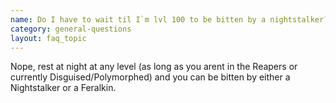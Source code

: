 ```yaml
---
name: Do I have to wait til I`m lvl 100 to be bitten by a nightstalker?
category: general-questions
layout: faq_topic
---
```

Nope, rest at night at any level (as long as you arent in the Reapers or currently Disguised/Polymorphed) and you can be bitten by either a Nightstalker or a Feralkin.